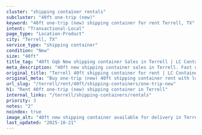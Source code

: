 ```yaml
---
cluster: "shipping container rentals"
subcluster: "40ft one-trip (new)"
keyword: "40ft one-trip (new) shipping container for rent Terrell, TX"
intent: "Transactional-Local"
page_type: "Location-Product"
city: "Terrell, TX"
service_type: "shipping container"
condition: "New"
size: "40ft"
title_tag: "40ft Gqb New shipping container Sales in Terrell | LC Container"
meta_description: "40ft new shipping container sales in Terrell. Fast delivery, competitive pricing. Serving shipping containers area. Quote ID: R8A. Call (214) 524-4168 for your free quote today."
original_title: "Terrell 40ft shipping container for rent | LC Container"
original_meta: "Buy one-trip (new) 40ft shipping container rent with local delivery in Terrell, TX. LC Container — local Since 2003. Request a fast quote today."
url_slug: "/terrell/rent/40ft/shipping-containers/one-trip-new"
h1: "Rent 40ft one-trip (new) shipping container in Terrell"
internal_links: "/terrell/shipping-containers/rentals"
priority: 3
notes: "2"
noindex: true
image_alt: "40ft new shipping container available for delivery in Terrell"
last_updated: "2025-10-21"
---
```


<!-- TODO: Add unique city/inventory copy, images, and internal links here. -->
